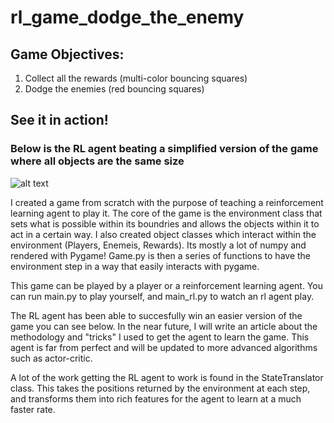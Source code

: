 # rl_game_dodge_the_enemy

## Game Objectives:
1) Collect all the rewards (multi-color bouncing squares)
2) Dodge the enemies (red bouncing squares)

## See it in action! ##
### Below is the RL agent beating a simplified version of the game where all objects are the same size 

![alt text](https://github.com/candrasc/rl_game_dodge_the_enemy/blob/main/read_me_images/ezgif-2-b3433a7c00d1.gif "RL Agent Victory")

I created a game from scratch with the purpose of teaching a reinforcement learning agent to play it. The core of the game is the environment class that sets what is possible within its boundries and allows the objects within it to act in a certain way. I also created object classes which interact within the environment (Players, Enemeis, Rewards). Its mostly a lot of numpy and rendered with Pygame!  Game.py is then a series of functions to have the environment step in a way that easily interacts with pygame. 

This game can be played by a player or a reinforcement learning agent. You can run main.py to play yourself, and main_rl.py to watch an rl agent play.

The RL agent has been able to succesfully win an easier version of the game you can see below. In the near future, I will write an article about the methodology and "tricks" I used to get the agent to learn the game. This agent is far from perfect and will be updated to more advanced algorithms such as actor-critic.

A lot of the work getting the RL agent to work is found in the StateTranslator class. This takes the positions returned by the environment at each step, and transforms them into rich features for the agent to learn at a much faster rate. 






